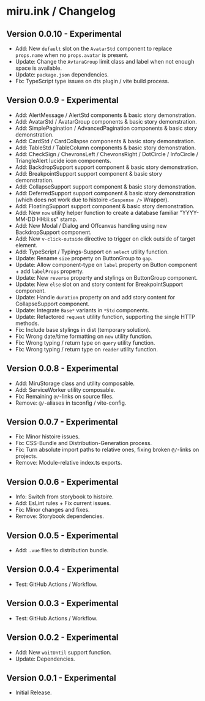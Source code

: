 miru.ink / Changelog
====================

## Version 0.0.10 - Experimental
- Add: New `default` slot on the `AvatarStd` component to replace `props.name` when no `props.avatar` is present.
- Update: Change the `AvtaraGroup` limit class and label when not enough space is available.
- Update: `package.json` dependencies.
- Fix: TypeScript type issues on dts plugin / vite build process.

## Version 0.0.9 - Experimental
- Add: AlertMessage / AlertStd components & basic story demonstration.
- Add: AvatarStd / AvatarGroup components & basic story demonstration.
- Add: SimplePagination / AdvancedPagination components & basic story demonstration.
- Add: CardStd / CardCollapse components & basic story demonstration.
- Add: TableStd / TableColumn components & basic story demonstration.
- Add: CheckSign / ChevronsLeft / ChevronsRight / DotCircle / InfoCircle / TriangleAlert lucide icon components.
- Add: BackdropSupport support component & basic story demonstration.
- Add: BreakpointSupport support component & basic story demonstration.
- Add: CollapseSupport support component & basic story demonstration.
- Add: DeferredSupport support component & basic story demonstration (which does not work due to histoire `<Suspense />` Wrapper).
- Add: FloatingSupport support component & basic story demonstration.
- Add: New `now` utility helper function to create a database familiar "YYYY-MM-DD HH:ii:ss" stamp.
- Add: New Modal / Dialog and Offcanvas handling using new BackdropSupport component.
- Add: New `v-click-outside` directive to trigger on click outside of target element.
- Add: TypeScript / Typings-Support on `select` utility function.
- Update: Rename `size` property on ButtonGroup to `gap`.
- Update: Allow component-type on `label` property on Button component + add `labelProps` property.
- Update: New `reverse` property and stylings on ButtonGroup component.
- Update: New `else` slot on and story content for BreakpointSupport component.
- Update: Handle `duration` property on and add story content for CollapseSupport component.
- Update: Integrate `Base*` variants in `*Std` components.
- Update: Refactored `request` utility function, supporting the single HTTP methods.
- Fix: Include base stylings in dist (temporary solution).
- Fix: Wrong date/time formatting on `now` utility function.
- Fix: Wrong typing / return type on `query` utility function.
- Fix: Wrong typing / return type on `reader` utility function.

## Version 0.0.8 - Experimental
- Add: MiruStorage class and utility composable.
- Add: ServiceWorker utility composable.
- Fix: Remaining `@/`-links on source files.
- Remove: `@/`-aliases in tsconfig / vite-config.

## Version 0.0.7 - Experimental
- Fix: Minor histoire issues.
- Fix: CSS-Bundle and Distribution-Generation process.
- Fix: Turn absolute import paths to relative ones, fixing broken `@/`-links on projects.
- Remove: Module-relative index.ts exports.

## Version 0.0.6 - Experimental
- Info: Switch from storybook to histoire.
- Add: EsLint rules + Fix current issues.
- Fix: Minor changes and fixes.
- Remove: Storybook dependencies.

## Version 0.0.5 - Experimental
- Add: `.vue` files to distribution bundle.

## Version 0.0.4 - Experimental
- Test: GitHub Actions / Workflow.

## Version 0.0.3 - Experimental
- Test: GitHub Actions / Workflow.

## Version 0.0.2 - Experimental
- Add: New `waitUntil` support function.
- Update: Dependencies.

## Version 0.0.1 - Experimental
- Initial Release.
